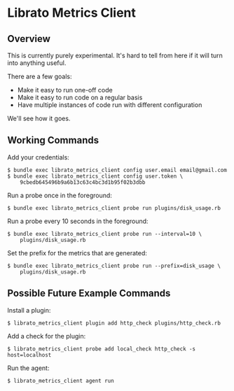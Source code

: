# Librato Metrics Client

## Overview

This is currently purely experimental. It's hard to tell from here if it will
turn into anything useful.

There are a few goals:

* Make it easy to run one-off code
* Make it easy to run code on a regular basis
* Have multiple instances of code run with different configuration

We'll see how it goes.

## Working Commands

Add your credentials:

    $ bundle exec librato_metrics_client config user.email email@gmail.com
    $ bundle exec librato_metrics_client config user.token \
        9cbedb645496b9a6b13c63c4bc3d1b95f02b3dbb

Run a probe once in the foreground:

    $ bundle exec librato_metrics_client probe run plugins/disk_usage.rb

Run a probe every 10 seconds in the foreground:

    $ bundle exec librato_metrics_client probe run --interval=10 \
        plugins/disk_usage.rb

Set the prefix for the metrics that are generated:

    $ bundle exec librato_metrics_client probe run --prefix=disk_usage \
        plugins/disk_usage.rb


## Possible Future Example Commands


Install a plugin:

    $ librato_metrics_client plugin add http_check plugins/http_check.rb

Add a check for the plugin:

    $ librato_metrics_client probe add local_check http_check -s host=localhost

Run the agent:

    $ librato_metrics_client agent run

